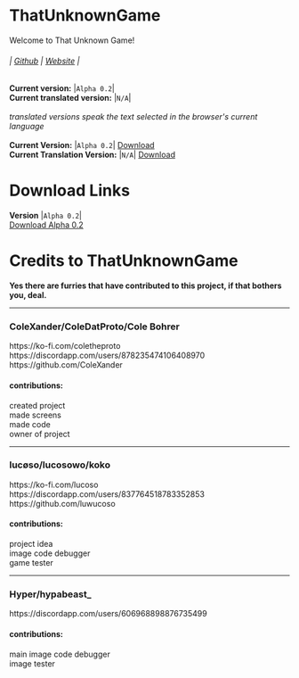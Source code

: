 # ThatUnknownGame
Welcome to That Unknown Game!
<h6>
  
  | [Github](https://github.com/ColeXander/ThatUnknownGame/) | [Website](https://colexander.github.io/ThatUnknownGame/) |
</h6>

**Current version:** |`Alpha 0.2`|<br>
**Current translated version:** |`N/A`|<br><br>
*translated versions speak the text selected in the browser's current language*<br><br>
**Current Version:** |`Alpha 0.2`| [Download](https://github.com/ColeXander/ThatUnknownGame/archive/refs/tags/v0.2-alpha.zip)<br>
**Current Translation Version:** |`N/A`| [Download](https://github.com/404)<br>
# Download Links
**Version** |`Alpha 0.2`|<br>
[Download Alpha 0.2](https://github.com/ColeXander/ThatUnknownGame/archive/refs/tags/v0.2-alpha.zip)
<br>

# Credits to ThatUnknownGame
**Yes there are furries that have contributed to this project, if that bothers you, deal.**
<br>
<hr>
<h3>ColeXander/ColeDatProto/Cole Bohrer</h3>
https://ko-fi.com/coletheproto
<br>
https://discordapp.com/users/878235474106408970
<br>
https://github.com/ColeXander
<br>
<h4>contributions:</h4>
created project<br>
made screens<br>
made code<br>
owner of project<br>
<hr>
<h3>lucøso/lucosowo/koko</h3>
https://ko-fi.com/lucoso
<br>
https://discordapp.com/users/837764518783352853
<br>
https://github.com/luwucoso
<br>
<h4>contributions:</h4>
project idea<br>
image code debugger<br>
game tester<br>
<hr>
<h3>Hyper/hypabeast_</h3>
https://discordapp.com/users/606968898876735499
<br>
<h4>contributions:</h4>
main image code debugger<br>
image tester<br>